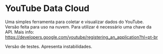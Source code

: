 # YouTube Data Cloud

<!--[![Deploy](https://www.herokucdn.com/deploy/button.svg)](https://heroku.com/deploy) -->

Uma simples ferramenta para coletar e visualizar dados do YouTube.
Versão feita para uso na nuvem. Para utilizar é necessário uma chave da API.
Mais info: https://developers.google.com/youtube/registering_an_application?hl=pt-br

Versão de testes. Apresenta instabilidades.
